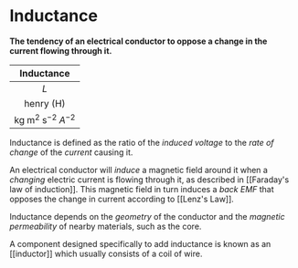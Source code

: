 # Inductance
**The tendency of an electrical conductor to oppose a change in the current flowing through it.**

|                   Inductance                   |
|:----------------------------------------------:|
|                      $L$                       |
|               henry ($\text{H}$)               |
| $\text{kg}\;\text{m}^2\;\text{s}^{-2}\;A^{-2}$ |

Inductance is defined as the ratio of the *induced voltage* to the *rate of change* of the *current* causing it.

An electrical conductor will *induce* a magnetic field around it when a *changing* electric current is flowing through it, as described in [[Faraday's law of induction]]. This magnetic field in turn induces a *back EMF* that opposes the change in current according to [[Lenz's Law]].

Inductance depends on the *geometry* of the conductor and the *magnetic permeability* of nearby materials, such as the core.

A component designed specifically to add inductance is known as an [[inductor]] which usually consists of a coil of wire.

